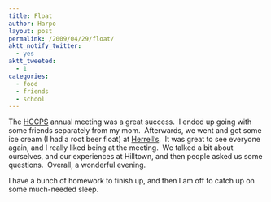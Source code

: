 ```yaml
---
title: Float
author: Harpo
layout: post
permalink: /2009/04/29/float/
aktt_notify_twitter:
  - yes
aktt_tweeted:
  - 1
categories:
  - food
  - friends
  - school
---
```

The <a href="http://hilltowncharter.org" target="_blank">HCCPS</a> annual meeting was a great success.  I ended up going with some friends separately from my mom.  Afterwards, we went and got some ice cream (I had a root beer float) at <a href="http://www.herrells.com/design/?int=1" target="_blank">Herrell&#8217;s</a>.  It was great to see everyone again, and I really liked being at the meeting.  We talked a bit about ourselves, and our experiences at Hilltown, and then people asked us some questions.  Overall, a wonderful evening.

I have a bunch of homework to finish up, and then I am off to catch up on some much-needed sleep.